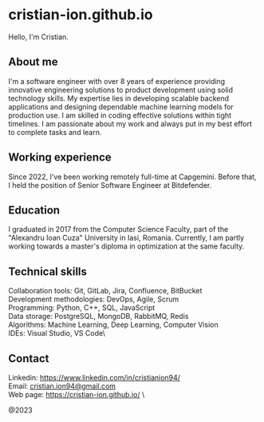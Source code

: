 # cristian-ion.github.io

Hello, I'm Cristian.

## About me

I'm a software engineer with over 8 years of experience providing innovative engineering solutions to product development using solid technology skills. My expertise lies in developing scalable backend applications and designing dependable machine learning models for production use. I am skilled in coding effective solutions within tight timelines. I am passionate about my work and always put in my best effort to complete tasks and learn.

## Working experience
Since 2022, I've been working remotely full-time at Capgemini. Before that, I held the position of Senior Software Engineer at Bitdefender.

## Education
I graduated in 2017 from the Computer Science Faculty, part of the "Alexandru Ioan Cuza" University in Iasi, Romania.
Currently, I am partly working towards a master's diploma in optimization at the same faculty.

## Technical skills
Collaboration tools: Git, GitLab, Jira, Confluence, BitBucket\
Development methodologies: DevOps, Agile, Scrum\
Programming: Python, C++, SQL, JavaScript\
Data storage: PostgreSQL, MongoDB, RabbitMQ, Redis\
Algorithms: Machine Learning, Deep Learning, Computer Vision\
IDEs: Visual Studio, VS Code\

## Contact
Linkedin: https://www.linkedin.com/in/cristianion94/
\
Email: cristian.ion94@gmail.com
\
Web page: https://cristian-ion.github.io/
\

@2023

